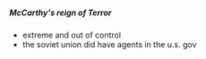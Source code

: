 ##### McCarthy's reign of Terror
- extreme and out of control
- the soviet union did have agents in the u.s. gov

